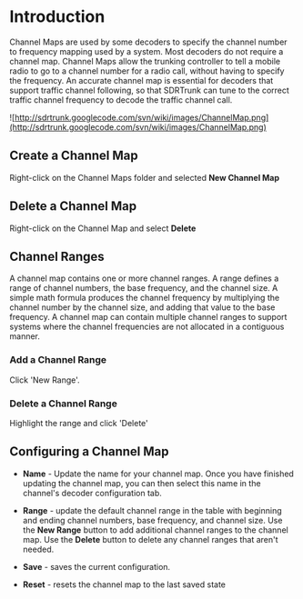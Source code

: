 # Introduction #

Channel Maps are used by some decoders to specify the channel number to frequency mapping used by a system.  Most decoders do not require a channel map.  Channel Maps allow the trunking controller to tell a mobile radio to go to a channel number for a radio call, without having to specify the frequency.  An accurate channel map is essential for decoders that support traffic channel following, so that SDRTrunk can tune to the correct traffic channel frequency to decode the traffic channel call.

![http://sdrtrunk.googlecode.com/svn/wiki/images/ChannelMap.png](http://sdrtrunk.googlecode.com/svn/wiki/images/ChannelMap.png)

## Create a Channel Map ##

Right-click on the Channel Maps folder and selected **New Channel Map**

## Delete a Channel Map ##

Right-click on the Channel Map and select **Delete**

## Channel Ranges ##

A channel map contains one or more channel ranges.  A range defines a range of channel numbers, the base frequency, and the channel size.  A simple math formula produces the channel frequency by multiplying the channel number by the channel size, and adding that value to the base frequency.  A channel map can contain multiple channel ranges to support systems where the channel frequencies are not allocated in a contiguous manner.

### Add a Channel Range ###

Click 'New Range'.

### Delete a Channel Range ###

Highlight the range and click 'Delete'

## Configuring a Channel Map ##

  * **Name** - Update the name for your channel map.  Once you have finished updating the channel map, you can then select this name in the channel's decoder configuration tab.

  * **Range** - update the default channel range in the table with beginning and ending channel numbers, base frequency, and channel size.  Use the **New Range** button to add additional channel ranges to the channel map.  Use the **Delete** button to delete any channel ranges that aren't needed.

  * **Save** - saves the current configuration.

  * **Reset** - resets the channel map to the last saved state